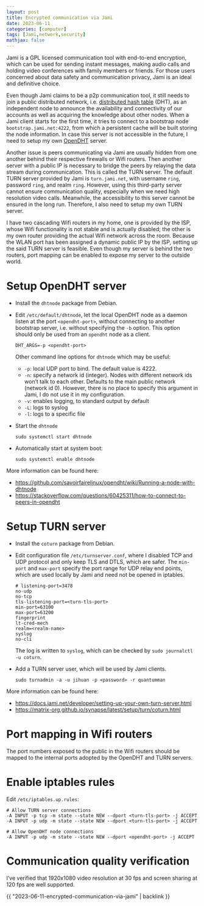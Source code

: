 ```yaml
---
layout: post
title: Encrypted communication via Jami
date: 2023-06-11
categories: [computer]
tags: [Jami,network,security]
mathjax: false
---
```


Jami is a GPL licensed communication tool with end-to-end encryption, which can be used for sending instant messages, making audio calls and holding video conferences with family members or friends. For those users concerned about data safety and communication privacy, Jami is an ideal and definitive choice.

Even though Jami claims to be a p2p communication tool, it still needs to join a public distributed network, i.e. [distributed hash table](https://en.wikipedia.org/wiki/Distributed_hash_table) (DHT), as an independent node to announce the availability and connectivity of our accounts as well as acquiring the knowledge about other nodes. When a Jami client starts for the first time, it tries to connect to a bootstrap node `bootstrap.jami.net:4222`, from which a persistent cache will be built storing the node information. In case this server is not accessible in the future, I need to setup my own [OpenDHT](https://github.com/savoirfairelinux/opendht) server.

Another issue is peers communicating via Jami are usually hidden from one another behind their respective firewalls or Wifi routers. Then another server with a public IP is necessary to bridge the peers by relaying the data stream during communication. This is called the TURN server. The default TURN server provided by Jami is `turn.jami.net`, with username `ring`, password `ring`, and realm `ring`. However, using this third-party server cannot ensure communication quality, especially when we need high resolution video calls. Meanwhile, the accessibility to this server cannot be ensured in the long run. Therefore, I also need to setup my own TURN server.

I have two cascading Wifi routers in my home, one is provided by the ISP, whose Wifi functionality is not stable and is actually disabled; the other is my own router providing the actual Wifi network across the room. Because the WLAN port has been assigned a dynamic public IP by the ISP, setting up the said TURN server is feasible. Even though my server is behind the two routers, port mapping can be enabled to expose my server to the outside world.


# Setup OpenDHT server

-   Install the `dhtnode` package from Debian.
-   Edit `/etc/default/dhtnode`, let the local OpenDHT node as a daemon listen at the port `<opendht-port>`, without connecting to another bootstrap server, i.e. without specifying the `-b` option. This option should only be used from an `opendht` node as a client.
    
    ```text
    DHT_ARGS=-p <opendht-port>
    ```
    
    Other command line options for `dhtnode` which may be useful:
    
    -   `-p`: local UDP port to bind. The default value is 4222.
    -   `-n`: specify a network id (integer). Nodes with different network ids won&rsquo;t talk to each other. Defaults to the main public network (network id 0). However, there is no place to specify this argument in Jami, I do not use it in my configuration.
    -   `-v`: enables logging, to standard output by default
    -   `-L`: logs to syslog
    -   `-l`: logs to a specific file
-   Start the `dhtnode`
    
    ```text
    sudo systemctl start dhtnode
    ```
-   Automatically start at system boot:
    
    ```text
    sudo systemctl enable dhtnode
    ```

More information can be found here:

-   <https://github.com/savoirfairelinux/opendht/wiki/Running-a-node-with-dhtnode>
-   <https://stackoverflow.com/questions/60425311/how-to-connect-to-peers-in-opendht>


# Setup TURN server

-   Install the `coturn` package from Debian.
-   Edit configuration file `/etc/turnserver.conf`, where I disabled TCP and UDP protocol and only keep TLS and DTLS, which are safer. The `min-port` and `max-port` specify the port range for UDP relay end points, which are used locally by Jami and need not be opened in iptables.
    
    ```text
    # listening-port=3478
    no-udp
    no-tcp
    tls-listening-port=<turn-tls-port>
    min-port=63100
    max-port=63200
    fingerprint
    lt-cred-mech
    realm=<realm-name>
    syslog
    no-cli
    ```
    
    The log is written to `syslog`, which can be checked by `sudo journalctl -u coturn`.

-   Add a TURN server user, which will be used by Jami clients.
    
    ```text
    sudo turnadmin -a -u jihuan -p <password> -r quantumman
    ```

More information can be found here:

-   <https://docs.jami.net/developer/setting-up-your-own-turn-server.html>
-   <https://matrix-org.github.io/synapse/latest/setup/turn/coturn.html>


# Port mapping in Wifi routers

The port numbers exposed to the public in the Wifi routers should be mapped to the internal ports adopted by the OpenDHT and TURN servers.


# Enable iptables rules

Edit `/etc/iptables.up.rules`:

```text
# Allow TURN server connections
-A INPUT -p tcp -m state --state NEW --dport <turn-tls-port> -j ACCEPT
-A INPUT -p udp -m state --state NEW --dport <turn-tls-port> -j ACCEPT

# Allow OpenDHT node connections
-A INPUT -p udp -m state --state NEW --dport <opendht-port> -j ACCEPT
```

# Communication quality verification

I&rsquo;ve verified that 1920x1080 video resolution at 30 fps and screen sharing at 120 fps are well supported.

{{ "2023-06-11-encrypted-communication-via-jami" | backlink }}
